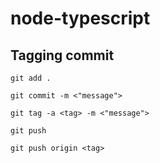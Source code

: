 # node-typescript

## Tagging commit

```
git add .
```

```
git commit -m <"message">
```

```
git tag -a <tag> -m <"message">
```

```
git push
```

```
git push origin <tag>
```
